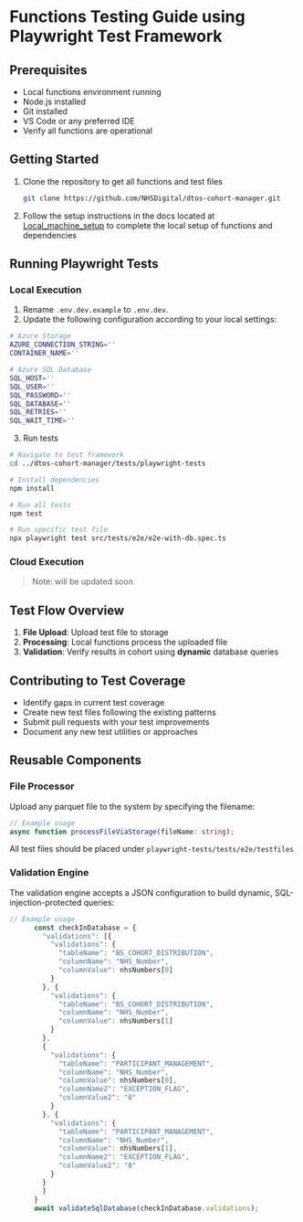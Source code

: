 # Functions Testing Guide using Playwright Test Framework

## Prerequisites
- Local functions environment running
- Node.js installed
- Git installed
- VS Code or any preferred IDE
- Verify all functions are operational

## Getting Started
1. Clone the repository to get all functions and test files
   ```bash
   git clone https://github.com/NHSDigital/dtos-cohort-manager.git
   ```

2. Follow the setup instructions in the docs located at [Local_machine_setup](../../docs/user-guides/Local_machine_setup.md) to complete the local setup of functions and dependencies

## Running Playwright Tests

### Local Execution

1. Rename `.env.dev.example` to `.env.dev`.
2. Update the following configuration according to your local settings:

```bash
# Azure Storage
AZURE_CONNECTION_STRING=''
CONTAINER_NAME=''

# Azure SQL Database
SQL_HOST=''
SQL_USER=''
SQL_PASSWORD=''
SQL_DATABASE=''
SQL_RETRIES=''
SQL_WAIT_TIME=''
```

3. Run tests
```bash
# Navigate to test framework
cd ../dtos-cohort-manager/tests/playwright-tests

# Install dependencies
npm install

# Run all tests
npm test

# Run specific test file
npx playwright test src/tests/e2e/e2e-with-db.spec.ts
```

### Cloud Execution
>Note: will be updated soon

## Test Flow Overview
1. **File Upload**: Upload test file to storage
2. **Processing**: Local functions process the uploaded file
3. **Validation**: Verify results in cohort using **dynamic** database queries

## Contributing to Test Coverage
- Identify gaps in current test coverage
- Create new test files following the existing patterns
- Submit pull requests with your test improvements
- Document any new test utilities or approaches

## Reusable Components

### File Processor
Upload any parquet file to the system by specifying the filename:
```ts
// Example usage
async function processFileViaStorage(fileName: string);
```
All test files should be placed under `playwright-tests/tests/e2e/testfiles`

### Validation Engine
The validation engine accepts a JSON configuration to build dynamic, SQL-injection-protected queries:
```ts
// Example usage
      const checkInDatabase = {
        "validations": [{
          "validations": {
            "tableName": "BS_COHORT_DISTRIBUTION",
            "columnName": "NHS_Number",
            "columnValue": nhsNumbers[0]
          }
        }, {
          "validations": {
            "tableName": "BS_COHORT_DISTRIBUTION",
            "columnName": "NHS_Number",
            "columnValue": nhsNumbers[1]
          }
        },
        {
          "validations": {
            "tableName": "PARTICIPANT_MANAGEMENT",
            "columnName": "NHS_Number",
            "columnValue": nhsNumbers[0],
            "columnName2": "EXCEPTION_FLAG",
            "columnValue2": "0"
          }
        }, {
          "validations": {
            "tableName": "PARTICIPANT_MANAGEMENT",
            "columnName": "NHS_Number",
            "columnValue": nhsNumbers[1],
            "columnName2": "EXCEPTION_FLAG",
            "columnValue2": "0"
          }
        }
        ]
      }
      await validateSqlDatabase(checkInDatabase.validations);
```


